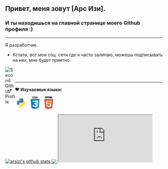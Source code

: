 ## Привет, меня зовут [Арс Изи]. 
### И ты находишься на главной странице моего Github профиля :)
---
Я разработчик.
+ Кстати, вот мои соц. сети где я часто залипаю, можешь подписывать на них, мне будет приятно.

<a href="https://github.com/arsd3v">
  <img align="left" alt="Second Github Profile" width="31px" src="https://raw.githubusercontent.com/perssBest/perssBest/master/assets/github.svg" />
</a>

<br>
<br>

---

+ **❤️ Изучаемые языки:**

<img height="40" src="https://raw.githubusercontent.com/github/explore/80688e429a7d4ef2fca1e82350fe8e3517d3494d/topics/python/python.png">    <img height="40" src="https://raw.githubusercontent.com/github/explore/80688e429a7d4ef2fca1e82350fe8e3517d3494d/topics/css/css.png">    <img height="40" src="https://raw.githubusercontent.com/github/explore/80688e429a7d4ef2fca1e82350fe8e3517d3494d/topics/html/html.png">



<a href="https://github.com/arsd3v">
  <img align="center" src="https://github-readme-stats.anuraghazra1.vercel.app/api?username=arsizi&show_icons=true&include_all_commits=true&theme=dark" alt="arsizi's github stats" />
</a>
<a href="https://github.com/arsd3v">
  <img align="center" src="https://github-readme-stats.anuraghazra1.vercel.app/api/top-langs/?username=arsizi&layout=compact&theme=dark" />
</a>

</a>
  <iframe src="https://discord.com/widget?id=884784334836498503&theme=dark"></iframe>
</a>

<a href="https://github.com/arsd3v">
 

